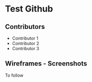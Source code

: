 # Test Github

## Contributors
- Contributor 1
- Contributor 2
- Contributor 3

## Wireframes - Screenshots

To follow
